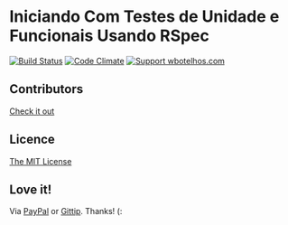 # Iniciando Com Testes de Unidade e Funcionais Usando RSpec

[![Build Status](https://img.shields.io/travis/wbotelhos/iniciando-com-testes-de-unidade-e-funcionais-usando-rspec/master.svg)](https://travis-ci.org/wbotelhos/iniciando-com-testes-de-unidade-e-funcionais-usando-rspec "Travis CI")
[![Code Climate](https://codeclimate.com/github/wbotelhos/iniciando-com-testes-de-unidade-e-funcionais-usando-rspec.png)](https://codeclimate.com/github/wbotelhos/iniciando-com-testes-de-unidade-e-funcionais-usando-rspec "Code Climate")
[![Support wbotelhos.com](http://img.shields.io/gittip/wbotelhos.svg)](https://www.gittip.com/wbotelhos "Git Tip")

## Contributors

[Check it out](http://github.com/wbotelhos/iniciando-com-testes-de-unidade-e-funcionais-usando-rspec/graphs/contributors)

## Licence

[The MIT License](http://opensource.org/licenses/MIT)

## Love it!

Via [PayPal](https://www.paypal.com/cgi-bin/webscr?cmd=_donations&business=X8HEP2878NDEG&item_name=wbotelhos.com) or [Gittip](http://www.gittip.com/wbotelhos). Thanks! (:

